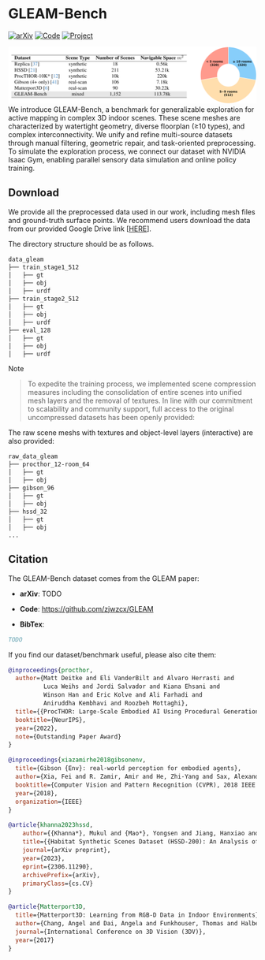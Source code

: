 # GLEAM-Bench
<!-- **[Project Page](https://xiao-chen.tech/gleam/) / [arXiv]() / [Code (GLEAM)](https://github.com/zjwzcx/GLEAM)** -->
[![arXiv](https://img.shields.io/badge/arXiv-2402.16174-blue)](https://arxiv.org/abs/2402.16174)
[![Code](https://img.shields.io/badge/Code-<COLOR>.svg)](https://github.com/zjwzcx/GLEAM)
[![Project](https://img.shields.io/badge/Project-%F0%9F%9A%80-red)](https://xiao-chen.tech/gleam/)


<!-- ## Overview -->
![GLEAM-Bench](Fig_Bench.png "GLEAM-Bench")
We introduce GLEAM-Bench, a benchmark for generalizable exploration for active mapping in complex 3D indoor scenes.
These scene meshes are characterized by watertight geometry, diverse floorplan (≥10 types), and complex interconnectivity. We unify and refine multi-source datasets through manual filtering, geometric repair, and task-oriented preprocessing. 
To simulate the exploration process, we connect our dataset with NVIDIA Isaac Gym, enabling parallel sensory data simulation and online policy training.
<!-- , achieving 150 FPS even trained on 512 complex scenes. -->

## Download
We provide all the preprocessed data used in our work, including mesh files and ground-truth surface points. We recommend users download the data from our provided Google Drive link [[HERE](https://drive.google.com/drive/folders/1UKSSiG6x7xVq-r1yIfeW_KXhA-C3OqBO?usp=sharing)].

The directory structure should be as follows.

```
data_gleam
├── train_stage1_512
│   ├── gt
│   ├── obj
│   ├── urdf
├── train_stage2_512
│   ├── gt
│   ├── obj
│   ├── urdf
├── eval_128
│   ├── gt
│   ├── obj
│   ├── urdf
```

> [!NOTE]
<!-- > We integrates and distributes ground-truth data from 1,024 training scenes across two stages, maintaining consistency with GLEAM's training configuration. -->
<!-- >  -->
> To expedite the training process, we implemented scene compression measures including the consolidation of entire scenes into unified mesh layers and the removal of textures. In line with our commitment to scalability and community support, full access to the original uncompressed datasets has been openly provided:


The raw scene meshs with textures and object-level layers (interactive) are also provided:
```
raw_data_gleam
├── procthor_12-room_64
│   ├── gt
│   ├── obj
├── gibson_96
│   ├── gt
│   ├── obj
├── hssd_32
│   ├── gt
│   ├── obj
...
```


## Citation

The GLEAM-Bench dataset comes from the GLEAM paper:

- **arXiv**: TODO

- **Code**: https://github.com/zjwzcx/GLEAM

- **BibTex**:
```bibtex
TODO
```


If you find our dataset/benchmark useful, please also cite them:
```bibtex
@inproceedings{procthor,
  author={Matt Deitke and Eli VanderBilt and Alvaro Herrasti and
          Luca Weihs and Jordi Salvador and Kiana Ehsani and
          Winson Han and Eric Kolve and Ali Farhadi and
          Aniruddha Kembhavi and Roozbeh Mottaghi},
  title={{ProcTHOR: Large-Scale Embodied AI Using Procedural Generation}},
  booktitle={NeurIPS},
  year={2022},
  note={Outstanding Paper Award}
}
```
```bibtex
@inproceedings{xiazamirhe2018gibsonenv,
  title={Gibson {Env}: real-world perception for embodied agents},
  author={Xia, Fei and R. Zamir, Amir and He, Zhi-Yang and Sax, Alexander and Malik, Jitendra and Savarese, Silvio},
  booktitle={Computer Vision and Pattern Recognition (CVPR), 2018 IEEE Conference on},
  year={2018},
  organization={IEEE}
}
```
```bibtex
@article{khanna2023hssd,
    author={{Khanna*}, Mukul and {Mao*}, Yongsen and Jiang, Hanxiao and Haresh, Sanjay and Shacklett, Brennan and Batra, Dhruv and Clegg, Alexander and Undersander, Eric and Chang, Angel X. and Savva, Manolis},
    title={{Habitat Synthetic Scenes Dataset (HSSD-200): An Analysis of 3D Scene Scale and Realism Tradeoffs for ObjectGoal Navigation}},
    journal={arXiv preprint},
    year={2023},
    eprint={2306.11290},
    archivePrefix={arXiv},
    primaryClass={cs.CV}
}
```
```bibtex
@article{Matterport3D,
  title={Matterport3D: Learning from RGB-D Data in Indoor Environments},
  author={Chang, Angel and Dai, Angela and Funkhouser, Thomas and Halber, Maciej and Niessner, Matthias and Savva, Manolis and Song, Shuran and Zeng, Andy and Zhang, Yinda},
  journal={International Conference on 3D Vision (3DV)},
  year={2017}
}
```

